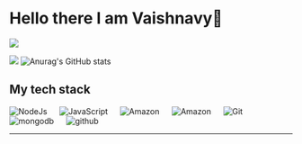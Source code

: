 

<!--
**VaishnavyVS/VaishnavyVS** is a ✨ _special_ ✨ repository because its `README.md` (this file) appears on your GitHub profile.

Here are some ideas to get you started:

- 🔭 I’m currently working on ...
- 🌱 I’m currently learning ...
- 👯 I’m looking to collaborate on ...
- 🤔 I’m looking for help with ...
- 💬 Ask me about ...
- 📫 How to reach me: ...
- 😄 Pronouns: ...
- ⚡ Fun fact: ...
-->


# Hello there I am Vaishnavy👋

![](https://github.com/halfrost/halfrost/blob/master/icons/header_.png)

![](https://activity-graph.herokuapp.com/graph?username=VaishnavyVS&theme=react-dark)
![Anurag's GitHub stats](https://github-readme-stats.vercel.app/api?username=VaishnavyVS&count_private=true&theme=algolia&align=center)

## My tech stack

<p align="left"> 

  <a> 
    <img alt="NodeJs" src="https://img.shields.io/badge/-NodeJS-green?logo=node.js&Color=white">
  </a> 
  &emsp;
  <a> 
     <img alt="JavaScript" src="https://img.shields.io/badge/JavaScript%20-%23F7DF1E.svg?logo=javascript&logoColor=black">
   </a>
  &emsp;
  <a> 
    <img alt="Amazon" src="https://img.shields.io/badge/-Amazon-grey?logo=Amazon&logoColor=white">
  </a>
  &emsp;
   <a> 
    <img alt="Amazon" src="https://img.shields.io/badge/-Azure-blue?logo=Azure&logoColor=white">
  </a>
  &emsp;
  <a>
    <img alt="Git" src="https://img.shields.io/badge/-git-red?logo=git&logoColor=white"/>
  </a>
  &emsp; 
  <a> 
     <img alt="mongodb" src="https://img.shields.io/badge/-mongoDb-green?logo=mongodb&logoColor=white">
   </a>
  &emsp;
  <a> 
    <img alt="github" src="https://img.shields.io/badge/-GitHub-black?logo=github&logoColor=white">
  </a>
  &emsp;


</p>


<!-- ## Connect with me: -->
<!-- <p align="left">
  <a href="https://www.linkedin.com/in/viral-bhadeshiya/" target="blank"><img align="center"
      src="https://raw.githubusercontent.com/rahuldkjain/github-profile-readme-generator/master/src/images/icons/Social/linked-in-alt.svg"
      alt="Viral Bhadeshiya" height="30" width="40" /></a>
  <a href="https://www.hackerrank.com/viralrbhadeshiya" target="blank"><img align="center"
      src="https://raw.githubusercontent.com/rahuldkjain/github-profile-readme-generator/master/src/images/icons/Social/hackerrank.svg"
      alt="Viral Bhadeshiya" height="30" width="40" /></a>
</p> -->

-----
<p align="center">
<!--   <img height="50%" width="auto" src ="https://github-readme-stats.vercel.app/api?username=VaishnavyVS&show_icons=true&count_private=true&theme=darcula&hide_border=true&hide=issues,contribs&bg_color=00000000"> -->
<!--   <img height="50%" width="auto" src ="https://github-readme-stats.vercel.app/api/top-langs/?username=VaishnavyVS&layout=compact&hide_border=true&theme=darcula&bg_color=00000000&langs_count=6&hide=jupyter%20notebook,tex,css,php"> -->
<!--   <img src ="https://github-readme-streak-stats.herokuapp.com?user=aveek-saha&theme=darcula&hide_border=true&background=FFFFFF00"> -->
  <br>
  <br>
 </p>

